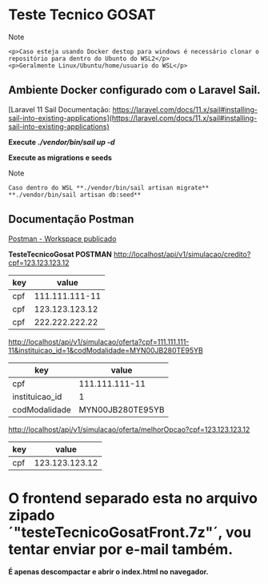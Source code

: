 # Teste Tecnico GOSAT

>[!NOTE]
    <p>Caso esteja usando Docker destop para windows é necessário clonar o repositório para dentro do Ubunto do WSL2</p>
    <p>Geralmente Linux/Ubuntu/home/usuario do WSL</p>

 

## Ambiente Docker configurado com o Laravel Sail.
[Laravel 11 Sail Documentação: https://laravel.com/docs/11.x/sail#installing-sail-into-existing-applications](https://laravel.com/docs/11.x/sail#installing-sail-into-existing-applications)

**Execute**
***./vendor/bin/sail up -d***


**Execute as migrations e seeds**
>[!NOTE]
    Caso dentro do WSL **./vendor/bin/sail artisan migrate** **./vendor/bin/sail artisan db:seed**

## Documentação Postman
[Postman - Workspace publicado](https://documenter.getpostman.com/view/2516132/2sAXxP9Y9B)

**TesteTecnicoGosat POSTMAN**
[http://localhost/api/v1/simulacao/credito?cpf=123.123.123.12](http://localhost/api/v1/simulacao/credito?cpf=123.123.123.12)

| key | value |
|--- |--- |
| cpf | 111.111.111-11 |
| cpf | 123.123.123.12 |
| cpf | 222.222.222.22 |

[http://localhost/api/v1/simulacao/oferta?cpf=111.111.111-11&instituicao_id=1&codModalidade=MYN00JB280TE95YB](http://localhost/api/v1/simulacao/oferta?cpf=111.111.111-11&instituicao_id=1&codModalidade=MYN00JB280TE95YB)

| key | value |
|--- |--- |
| cpf | 111.111.111-11 |
| instituicao_id | 1 |
| codModalidade | MYN00JB280TE95YB |

[http://localhost/api/v1/simulacao/oferta/melhorOpcao?cpf=123.123.123.12](http://localhost/api/v1/simulacao/oferta/melhorOpcao?cpf=123.123.123.12)

| key | value |
|--- |--- |
| cpf | 123.123.123.12 |


# O frontend separado esta no arquivo zipado ´"testeTecnicoGosatFront.7z"´, vou tentar enviar por e-mail também.
**É apenas descompactar e abrir o index.html no navegador.**
